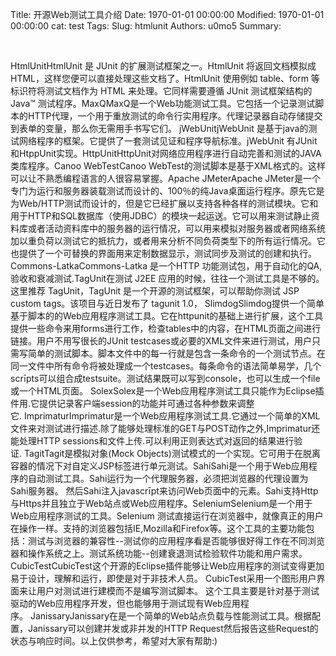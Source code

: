 Title: 开源Web测试工具介绍
Date: 1970-01-01 00:00:00
Modified: 1970-01-01 00:00:00
cat: test
Tags: 
Slug: htmlunit
Authors: u0mo5 
Summary: 

 
 

HtmlUnitHtmlUnit 是 JUnit 的扩展测试框架之一。HtmlUnit 将返回文档模拟成 HTML，这样您便可以直接处理这些文档了。HtmlUnit 使用例如 table、form 等标识符将测试文档作为 HTML 来处理。它同样需要遵循 JUnit 测试框架结构的 Java™ 测试程序。MaxQMaxQ是一个Web功能测试工具。它包括一个记录测试脚本的HTTP代理，一个用于重放测试的命令行实用程序。代理记录器自动存储提交到表单的变量，那么你无需用手书写它们。 jWebUnitjWebUnit 是基于java的测试网络程序的框架。它提供了一套测试见证和程序导航标准。jWebUnit 有JUnit和HtppUnit实现。HttpUnitHttpUnit对网络应用程序进行自动完善和测试的JAVA类库程序。Canoo WebTestCanoo WebTest的测试脚本是基于XML格式的。这样可以让不熟悉编程语言的人很容易掌握。Apache JMeterApache JMeter是一个专门为运行和服务器装载测试而设计的、100％的纯Java桌面运行程序。原先它是为Web/HTTP测试而设计的，但是它已经扩展以支持各种各样的测试模块。它和用于HTTP和SQL数据库（使用JDBC）的模块一起运送。它可以用来测试静止资料库或者活动资料库中的服务器的运行情况，可以用来模拟对服务器或者网络系统加以重负荷以测试它的抵抗力，或者用来分析不同负荷类型下的所有运行情况。它也提供了一个可替换的界面用来定制数据显示，测试同步及测试的创建和执行。Commons-LatkaCommons-Latka 是一个HTTP 功能测试包，用于自动化的QA,验收和衰减测试.TagUnit在测试 J2EE 应用的时候，往往一个测试工具是不够的。这里推荐 TagUnit，TagUnit 是一个开源的测试框架，可以帮助你测试 JSP custom tags。该项目与近日发布了 tagunit 1.0， SlimdogSlimdog提供一个简单基于脚本的的Web应用程序测试工具。它在httpunit的基础上进行扩展，这个工具提供一些命令来用forms进行工作，检查tables中的内容，在HTML页面之间进行链接。用户不用写很长的JUnit testcases或必要的XML文件来进行测试，用户只需写简单的测试脚本。脚本文件中的每一行就是包含一条命令的一个测试节点。在同一文件中所有命令将被处理成一个testcases。每条命令的语法简单易学，几个scrīpts可以组合成testsuite。测试结果既可以写到console，也可以生成一个file或一个HTML页面。 SolexSolex是一个Web应用程序测试工具只能作为Eclipse插件用.它提供记录客户端session的功能并可通过各种参数来调整它. ImprimaturImprimatur是一个Web应用程序测试工具.它通过一个简单的XML文件来对测试进行描述.除了能够处理标准的GET与POST动作之外,Imprimatur还能处理HTTP sessions和文件上传.可以利用正则表达式对返回的结果进行验证. TagitTagit是模拟对象(Mock Objects)测试模式的一个实现。它可用于在脱离容器的情况下对自定义JSP标签进行单元测试。SahiSahi是一个用于Web应用程序的自动测试工具。Sahi运行为一个代理服务器，必须把浏览器的代理设置为Sahi服务器。 然后Sahi注入javascrīpt来访问Web页面中的元素。Sahi支持Http与Https并且独立于Web站点或Web应用程序。SeleniumSelenium是一个用于Web应用程序测试的工具。Selenium 测试直接运行在浏览器中，就像真正的用户在操作一样。支持的浏览器包括IE,Mozilla和Firefox等。这个工具的主要功能包括：测试与浏览器的兼容性--测试你的应用程序看是否能够很好得工作在不同浏览器和操作系统之上。测试系统功能--创建衰退测试检验软件功能和用户需求。CubicTestCubicTest这个开源的Eclipse插件能够让Web应用程序的测试变得更加易于设计，理解和运行，即使是对于非技术人员。 CubicTest采用一个图形用户界面来让用户对测试进行建模而不是编写测试脚本。 这个工具主要是针对基于测试驱动的Web应用程序开发，但也能够用于测试现有Web应用程序。 JanissaryJanissary在是一个简单的Web站点负载与性能测试工具。根据配置，Janissary可以创建并发或非并发的HTTP Request然后报告这些Request的状态与响应时间。以上仅供参考，希望对大家有帮助:)



